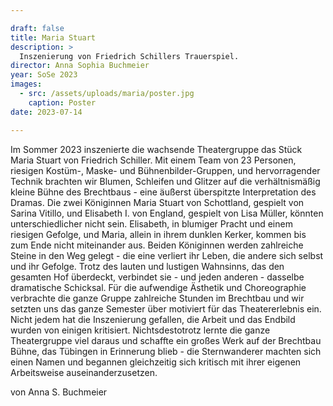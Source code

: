 ```yaml
---

draft: false
title: Maria Stuart
description: >
  Inszenierung von Friedrich Schillers Trauerspiel.
director: Anna Sophia Buchmeier
year: SoSe 2023
images:
  - src: /assets/uploads/maria/poster.jpg
    caption: Poster
date: 2023-07-14

---
```


Im Sommer 2023 inszenierte die wachsende Theatergruppe das Stück Maria Stuart von Friedrich Schiller. Mit einem Team von 23 Personen, riesigen Kostüm-, Maske- und Bühnenbilder-Gruppen, und hervorragender Technik brachten wir Blumen, Schleifen und Glitzer auf die verhältnismäßig kleine Bühne des Brechtbaus - eine äußerst überspitzte Interpretation des Dramas. 
Die zwei Königinnen Maria Stuart von Schottland, gespielt von Sarina Vitillo, und Elisabeth I. von England, gespielt von Lisa Müller,  könnten unterschiedlicher nicht sein. Elisabeth, in blumiger Pracht und einem riesigen Gefolge, und Maria, allein in ihrem dunklen Kerker, kommen bis zum Ende  nicht miteinander aus. Beiden Königinnen werden zahlreiche Steine in den Weg gelegt - die eine verliert ihr Leben, die andere sich selbst und ihr Gefolge. Trotz des lauten und lustigen Wahnsinns, das den gesamten Hof überdeckt, verbindet sie - und jeden anderen -  dasselbe dramatische Schicksal.
Für die aufwendige Ästhetik und Choreographie verbrachte die ganze Gruppe zahlreiche Stunden im Brechtbau und wir setzten uns das ganze Semester über motiviert für das Theatererlebnis ein. Nicht jedem hat die Inszenierung gefallen, die Arbeit und das Endbild wurden von einigen kritisiert. Nichtsdestotrotz lernte die ganze Theatergruppe viel daraus und schaffte ein großes Werk auf der Brechtbau Bühne, das Tübingen in Erinnerung blieb - die Sternwanderer machten sich einen Namen und begannen gleichzeitig sich kritisch mit ihrer eigenen Arbeitsweise auseinanderzusetzen.

von Anna S. Buchmeier